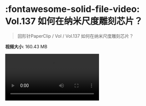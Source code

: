 # :fontawesome-solid-file-video: Vol.137 如何在纳米尺度雕刻芯片？

> 回形针PaperClip / Vol / Vol.137 如何在纳米尺度雕刻芯片？

**视频大小**: 160.43 MB

<div class="video"><video src="https://file.hsyhx.top/archive/回形针PaperClip/Vol/Vol.137 如何在纳米尺度雕刻芯片？.mp4" controls preload>🤔 您的浏览器不支持 video 标签</video></div>